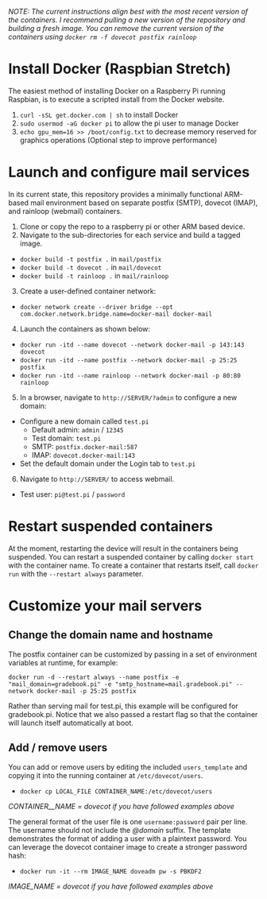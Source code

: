_NOTE: The current instructions align best with the most recent version of the containers. I recommend pulling a new version of the repository and building a fresh image. You can remove the current version of the containers using `docker rm -f dovecot postfix rainloop`_

# Install Docker (Raspbian Stretch)
The easiest method of installing Docker on a Raspberry Pi running Raspbian, is to execute a scripted install from the Docker website. 

1. `curl -sSL get.docker.com | sh` to install Docker
2. `sudo usermod -aG docker pi` to allow the pi user to manage Docker
3. `echo gpu_mem=16 >> /boot/config.txt` to decrease memory reserved for graphics operations (Optional step to improve performance)

# Launch and configure mail services
In its current state, this repository provides a minimally functional ARM-based mail environment based on separate postfix (SMTP), dovecot (IMAP), and rainloop (webmail) containers.

1. Clone or copy the repo to a raspberry pi or other ARM based device.
2. Navigate to the sub-directories for each service and build a tagged image. 
- `docker build -t postfix .` in `mail/postfix`
- `docker build -t dovecot .` in `mail/dovecot`
- `docker build -t rainloop .` in `mail/rainloop`
3. Create a user-defined container network: 
- `docker network create --driver bridge --opt com.docker.network.bridge.name=docker-mail docker-mail`
4. Launch the containers as shown below:
- `docker run -itd --name dovecot --network docker-mail -p 143:143 dovecot`
- `docker run -itd --name postfix --network docker-mail -p 25:25 postfix`
- `docker run -itd --name rainloop --network docker-mail -p 80:80 rainloop`
5. In a browser, navigate to `http://SERVER/?admin` to configure a new domain:
- Configure a new domain called `test.pi`
  - Default admin: `admin` / `12345`
  - Test domain: `test.pi`
  - SMTP: `postfix.docker-mail:587`
  - IMAP: `dovecot.docker-mail:143`
- Set the default domain under the Login tab to `test.pi`
6. Navigate to `http://SERVER/` to access webmail.
- Test user: `pi@test.pi` / `password`


# Restart suspended containers
At the moment, restarting the device will result in the containers being suspended. You can restart a suspended container by calling `docker start` with the container name. To create a container that restarts itself, call `docker run` with the `--restart always` parameter.

# Customize your mail servers

## Change the domain name and hostname 

The postfix container can be customized by passing in a set of environment variables at runtime, for example:

`docker run -d --restart always --name postfix -e "mail_domain=gradebook.pi" -e "smtp_hostname=mail.gradebook.pi" --network docker-mail -p 25:25 postfix`

Rather than serving mail for test.pi, this example will be configured for gradebook.pi. Notice that we also passed a restart flag so that the container will launch itself automatically at boot.

## Add / remove users
You can add or remove users by editing the included `users_template` and copying it into the running container at `/etc/dovecot/users`.

- `docker cp LOCAL_FILE CONTAINER_NAME:/etc/dovecot/users`

*CONTAINER__NAME = dovecot if you have followed examples above*

The general format of the user file is one `username:password` pair per line. The username should not include the _@domain_ suffix. The template demonstrates the format of adding a user with a plaintext password. You can leverage the dovecot container image to create a stronger password hash:

- `docker run -it --rm IMAGE_NAME doveadm pw -s PBKDF2`

*IMAGE_NAME = dovecot if you have followed examples above*

